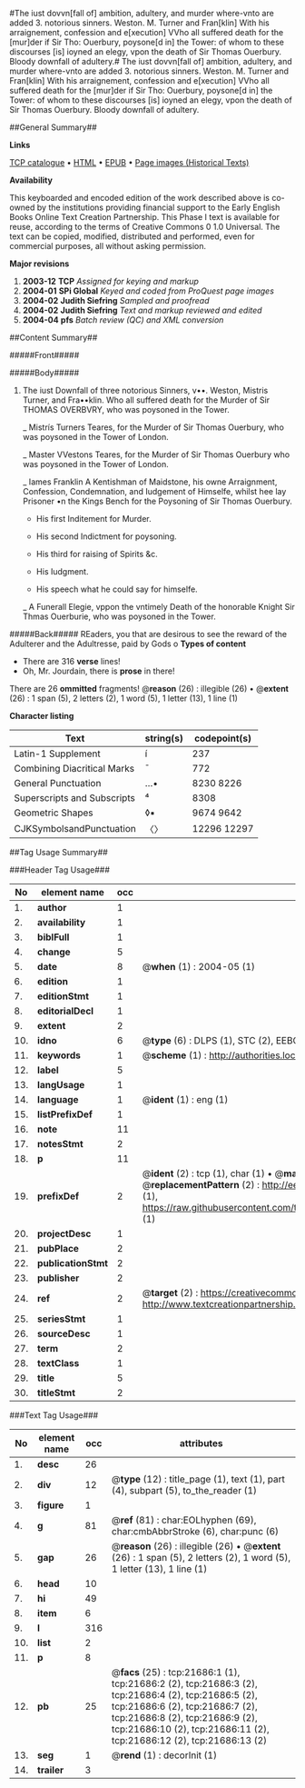 #The iust dovvn[fall of] ambition, adultery, and murder where-vnto are added 3. notorious sinners. Weston. M. Turner and Fran[klin] With his arraignement, confession and e[xecution] VVho all suffered death for the [mur]der if Sir Tho: Ouerbury, poysone[d in] the Tower: of whom to these discourses [is] ioyned an elegy, vpon the death of Sir Thomas Ouerbury. Bloody downfall of adultery.#
The iust dovvn[fall of] ambition, adultery, and murder where-vnto are added 3. notorious sinners. Weston. M. Turner and Fran[klin] With his arraignement, confession and e[xecution] VVho all suffered death for the [mur]der if Sir Tho: Ouerbury, poysone[d in] the Tower: of whom to these discourses [is] ioyned an elegy, vpon the death of Sir Thomas Ouerbury.
Bloody downfall of adultery.

##General Summary##

**Links**

[TCP catalogue](http://www.ota.ox.ac.uk/tcp/)  • 
[HTML](http://tei.it.ox.ac.uk/tcp/Texts-HTML/free/A08/A08611.html)  • 
[EPUB](http://tei.it.ox.ac.uk/tcp/Texts-EPUB/free/A08/A08611.epub) • 
[Page images (Historical Texts)](https://data.historicaltexts.jisc.ac.uk/view?pubId=eebo-99856160e&pageId=eebo-99856160e-21686-1)

**Availability**

This keyboarded and encoded edition of the
	       work described above is co-owned by the institutions
	       providing financial support to the Early English Books
	       Online Text Creation Partnership. This Phase I text is
	       available for reuse, according to the terms of Creative
	       Commons 0 1.0 Universal. The text can be copied,
	       modified, distributed and performed, even for
	       commercial purposes, all without asking permission.

**Major revisions**

1. __2003-12__ __TCP__ *Assigned for keying and markup*
1. __2004-01__ __SPi Global__ *Keyed and coded from ProQuest page images*
1. __2004-02__ __Judith Siefring__ *Sampled and proofread*
1. __2004-02__ __Judith Siefring__ *Text and markup reviewed and edited*
1. __2004-04__ __pfs__ *Batch review (QC) and XML conversion*

##Content Summary##

#####Front#####

#####Body#####

1. The iust Downfall of three notorious Sinners, v••. Weston, Mistris Turner, and Fra••klin. Who all suffered death for the Murder of Sir THOMAS OVERBVRY, who was poysoned in the Tower.

    _ Mistrís Turners Teares, for the Murder of Sir Thomas Ouerbury, who was poysoned in the Tower of London.

    _ Master VVestons Teares, for the Murder of Sir Thomas Ouerbury who was poysoned in the Tower of London.

    _ Iames Franklin A Kentishman of Maidstone, his owne Arraignment, Confession, Condemnation, and Iudgement of Himselfe, whilst hee lay Prisoner •n the Kings Bench for the Poysoning of Sir Thomas Ouerbury.

      * His first Inditement for Murder.

      * His second Indictment for poysoning.

      * His third for raising of Spirits &c.

      * His Iudgment.

      * His speech what he could say for himselfe.

    _ A Funerall Elegie, vppon the vntimely Death of the honorable Knight Sir Thmas Ouerburie, who was poysoned in the Tower.

#####Back#####
REaders, you that are desirous to see the reward of the Adulterer and the Adultresse, paid by Gods o
**Types of content**

  * There are 316 **verse** lines!
  * Oh, Mr. Jourdain, there is **prose** in there!

There are 26 **ommitted** fragments! 
 @__reason__ (26) : illegible (26)  •  @__extent__ (26) : 1 span (5), 2 letters (2), 1 word (5), 1 letter (13), 1 line (1)

**Character listing**


|Text|string(s)|codepoint(s)|
|---|---|---|
|Latin-1 Supplement|í|237|
|Combining             Diacritical Marks|̄|772|
|General Punctuation|…•|8230 8226|
|Superscripts             and Subscripts|⁴|8308|
|Geometric Shapes|◊▪|9674 9642|
|CJKSymbolsandPunctuation|〈〉|12296 12297|

##Tag Usage Summary##

###Header Tag Usage###

|No|element name|occ|attributes|
|---|---|---|---|
|1.|__author__|1||
|2.|__availability__|1||
|3.|__biblFull__|1||
|4.|__change__|5||
|5.|__date__|8| @__when__ (1) : 2004-05 (1)|
|6.|__edition__|1||
|7.|__editionStmt__|1||
|8.|__editorialDecl__|1||
|9.|__extent__|2||
|10.|__idno__|6| @__type__ (6) : DLPS (1), STC (2), EEBO-CITATION (1), PROQUEST (1), VID (1)|
|11.|__keywords__|1| @__scheme__ (1) : http://authorities.loc.gov/ (1)|
|12.|__label__|5||
|13.|__langUsage__|1||
|14.|__language__|1| @__ident__ (1) : eng (1)|
|15.|__listPrefixDef__|1||
|16.|__note__|11||
|17.|__notesStmt__|2||
|18.|__p__|11||
|19.|__prefixDef__|2| @__ident__ (2) : tcp (1), char (1)  •  @__matchPattern__ (2) : ([0-9\-]+):([0-9IVX]+) (1), (.+) (1)  •  @__replacementPattern__ (2) : http://eebo.chadwyck.com/downloadtiff?vid=$1&page=$2 (1), https://raw.githubusercontent.com/textcreationpartnership/Texts/master/tcpchars.xml#$1 (1)|
|20.|__projectDesc__|1||
|21.|__pubPlace__|2||
|22.|__publicationStmt__|2||
|23.|__publisher__|2||
|24.|__ref__|2| @__target__ (2) : https://creativecommons.org/publicdomain/zero/1.0/ (1), http://www.textcreationpartnership.org/docs/. (1)|
|25.|__seriesStmt__|1||
|26.|__sourceDesc__|1||
|27.|__term__|2||
|28.|__textClass__|1||
|29.|__title__|5||
|30.|__titleStmt__|2||


###Text Tag Usage###

|No|element name|occ|attributes|
|---|---|---|---|
|1.|__desc__|26||
|2.|__div__|12| @__type__ (12) : title_page (1), text (1), part (4), subpart (5), to_the_reader (1)|
|3.|__figure__|1||
|4.|__g__|81| @__ref__ (81) : char:EOLhyphen (69), char:cmbAbbrStroke (6), char:punc (6)|
|5.|__gap__|26| @__reason__ (26) : illegible (26)  •  @__extent__ (26) : 1 span (5), 2 letters (2), 1 word (5), 1 letter (13), 1 line (1)|
|6.|__head__|10||
|7.|__hi__|49||
|8.|__item__|6||
|9.|__l__|316||
|10.|__list__|2||
|11.|__p__|8||
|12.|__pb__|25| @__facs__ (25) : tcp:21686:1 (1), tcp:21686:2 (2), tcp:21686:3 (2), tcp:21686:4 (2), tcp:21686:5 (2), tcp:21686:6 (2), tcp:21686:7 (2), tcp:21686:8 (2), tcp:21686:9 (2), tcp:21686:10 (2), tcp:21686:11 (2), tcp:21686:12 (2), tcp:21686:13 (2)|
|13.|__seg__|1| @__rend__ (1) : decorInit (1)|
|14.|__trailer__|3||
